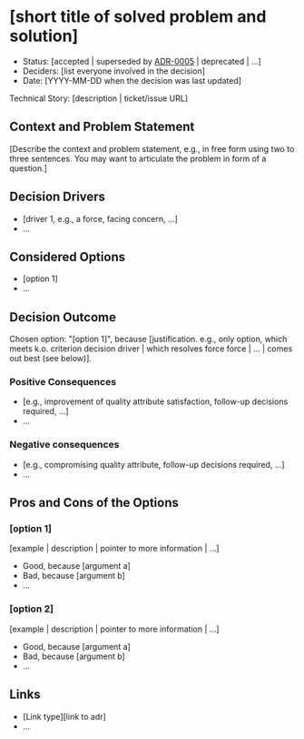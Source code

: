 # [short title of solved problem and solution]

- Status: [accepted | superseded by [ADR-0005](0005-example.md) | deprecated | …] <!-- optional -->
- Deciders: [list everyone involved in the decision] <!-- optional -->
- Date: [YYYY-MM-DD when the decision was last updated] <!-- optional -->

Technical Story: [description | ticket/issue URL] <!-- optional -->

## Context and Problem Statement

[Describe the context and problem statement, e.g., in free form using two to
three sentences. You may want to articulate the problem in form of a question.]

## Decision Drivers <!-- optional -->

- [driver 1, e.g., a force, facing concern, …]
- … <!-- numbers of drivers can vary -->

## Considered Options

- [option 1]
- … <!-- numbers of options can vary -->

## Decision Outcome

Chosen option: "[option 1]", because [justification. e.g., only option, which
meets k.o. criterion decision driver | which resolves force force | … | comes
out best (see below)].

### Positive Consequences <!-- optional -->

- [e.g., improvement of quality attribute satisfaction, follow-up decisions required, …]
- …

### Negative consequences <!-- optional -->

- [e.g., compromising quality attribute, follow-up decisions required, …]
- …

## Pros and Cons of the Options <!-- optional -->

### [option 1]

[example | description | pointer to more information | …] <!-- optional -->

- Good, because [argument a]
- Bad, because [argument b]
- … <!-- numbers of pros and cons can vary -->

### [option 2]

[example | description | pointer to more information | …] <!-- optional -->

- Good, because [argument a]
- Bad, because [argument b]
- … <!-- numbers of pros and cons can vary -->

## Links <!-- optional -->

- [Link type][link to adr]
  <!-- example: Refined by [ADR-0005](0005-example.md) -->
- … <!-- numbers of links can vary -->
